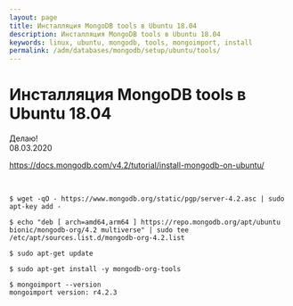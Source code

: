 ```yaml
---
layout: page
title: Инсталляция MongoDB tools в Ubuntu 18.04
description: Инсталляция MongoDB tools в Ubuntu 18.04
keywords: linux, ubuntu, mongodb, tools, mongoimport, install
permalink: /adm/databases/mongodb/setup/ubuntu/tools/
---
```


# Инсталляция MongoDB tools в Ubuntu 18.04

Делаю!  
08.03.2020

https://docs.mongodb.com/v4.2/tutorial/install-mongodb-on-ubuntu/

<br/>

    $ wget -qO - https://www.mongodb.org/static/pgp/server-4.2.asc | sudo apt-key add -

    $ echo "deb [ arch=amd64,arm64 ] https://repo.mongodb.org/apt/ubuntu bionic/mongodb-org/4.2 multiverse" | sudo tee /etc/apt/sources.list.d/mongodb-org-4.2.list

    $ sudo apt-get update

    $ sudo apt-get install -y mongodb-org-tools

    $ mongoimport --version
    mongoimport version: r4.2.3
